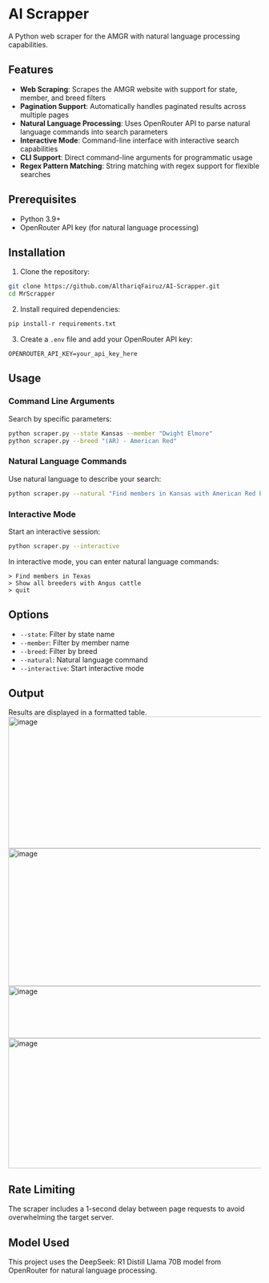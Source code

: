 # AI Scrapper

A Python web scraper for the AMGR with natural language processing capabilities.

## Features

- **Web Scraping**: Scrapes the AMGR website with support for state, member, and breed filters
- **Pagination Support**: Automatically handles paginated results across multiple pages
- **Natural Language Processing**: Uses OpenRouter API to parse natural language commands into search parameters
- **Interactive Mode**: Command-line interface with interactive search capabilities
- **CLI Support**: Direct command-line arguments for programmatic usage
- **Regex Pattern Matching**: String matching with regex support for flexible searches

## Prerequisites

- Python 3.9+
- OpenRouter API key (for natural language processing)

## Installation

1. Clone the repository:
```bash
git clone https://github.com/AlthariqFairuz/AI-Scrapper.git
cd MrScrapper
```

2. Install required dependencies:
```bash
pip install-r requirements.txt
```

3. Create a `.env` file and add your OpenRouter API key:
```
OPENROUTER_API_KEY=your_api_key_here
```

## Usage

### Command Line Arguments

Search by specific parameters:
```bash
python scraper.py --state Kansas --member "Dwight Elmore"
python scraper.py --breed "(AR) - American Red"
```

### Natural Language Commands

Use natural language to describe your search:
```bash
python scraper.py --natural "Find members in Kansas with American Red breed"
```

### Interactive Mode

Start an interactive session:
```bash
python scraper.py --interactive
```

In interactive mode, you can enter natural language commands:
```
> Find members in Texas
> Show all breeders with Angus cattle
> quit
```

## Options

- `--state`: Filter by state name
- `--member`: Filter by member name  
- `--breed`: Filter by breed
- `--natural`: Natural language command
- `--interactive`: Start interactive mode

## Output

Results are displayed in a formatted table.
<img width="1451" height="263" alt="image" src="https://github.com/user-attachments/assets/5a291dc7-0e55-45bd-a428-18036fcaca00" />
<img width="1458" height="275" alt="image" src="https://github.com/user-attachments/assets/6e4f5a4f-0ae9-4fc6-95f1-608da7282b2d" />
<img width="1124" height="104" alt="image" src="https://github.com/user-attachments/assets/45a0655f-a3fe-4199-b489-637223d0d11a" />
<img width="1083" height="260" alt="image" src="https://github.com/user-attachments/assets/e43f0df7-2462-40e0-ae83-177f53ce8c96" />

## Rate Limiting

The scraper includes a 1-second delay between page requests to avoid overwhelming the target server.

## Model Used

This project uses the DeepSeek: R1 Distill Llama 70B model from OpenRouter for natural language processing.
